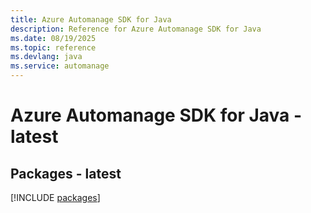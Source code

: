 ```yaml
---
title: Azure Automanage SDK for Java
description: Reference for Azure Automanage SDK for Java
ms.date: 08/19/2025
ms.topic: reference
ms.devlang: java
ms.service: automanage
---
```

# Azure Automanage SDK for Java - latest
## Packages - latest
[!INCLUDE [packages](automanage-index.md)]
